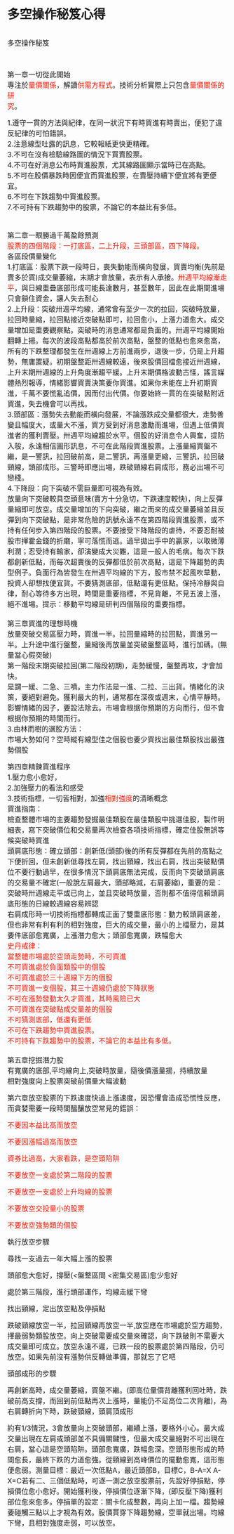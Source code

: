 # 多空操作秘笈心得


<div id="content_all" style="padding : 1px 0 15px; *height : 1%"><p><span style="font-size: 12pt;">多空操作秘笈</span></p>
<p><span style="font-size: 12pt;"><br></span></p>
<p><span style="font-size: 12pt;">第一章一切從此開始<br>專注於<span style="color: #f91805;">量價關係</span>，解讀<span style="color: #f91805;">供需方程式</span>。技術分析實際上只包含<span style="color: #f91805;">量價關係的研<br>究</span>。</span></p>
<p><span style="font-size: 12pt;">1.遵守一貫的方法與紀律，在同一狀況下有時買進有時賣出，便犯了違反紀律的可怕錯誤。<br>2.注意線型吐露的訊息，它較報紙更快更精確。<br>3.不可在沒有檢驗線路圖的情況下買賣股票。<br>4.不可在好消息公布時買進股票，尤其線路圖顯示當時已在高點。<br>5.不可在股價暴跌時因便宜而買進股票，在賣壓持續下便宜將有更便宜。<br>6.不可在下跌趨勢中買進股票。<br>7.不可持有下跌趨勢中的股票，不論它的本益比有多低。<br><br><br>第二章一眼勝過千萬盈餘預測<br><span style="color: #f91805;">股票的四個階段：一打底區，二上升段，三頭部區，四下降段。</span><br>各區段價量變化<br>1.打底區：股票下跌一段時日，喪失動能而橫向發展，買賣均衡(先前是賣多於買)成交量萎縮，末期才會放量，表示有人承接。<span style="color: #f91805;">卅週平均線漸走平</span>，與日線重疊底部形成可能長達數月，甚至數年，因此在此期間進場只會鎖住資金，讓人失去耐心<br>2.上升段：突破卅週平均線，通常會有至少一次的拉回，突破時放量，拉回時量縮，拉回點接近突破點即可，拉回愈小，上漲力道愈大。成交量增加是重要觀察點。突破時的消息通常都是負面的。卅週平均線開始翻轉上揚。每次的波段高點都高於前次高點，盤整的低點也愈來愈高，所有的下跌整理都發生在卅週線上方前進兩步，退後一步，仍是上升趨勢，無庸置疑。初期盤整距卅週線較遠，後來股價回檔愈接近卅週線，上升末期卅週線的上升角度漸趨平緩。上升末期價格波動古怪，謠言媒體熱烈報導，情緒影響買賣決策要你買進。如果你未能在上升初期買進，千萬不要慌亂追價，因而付出代價。你要始終一貫的在突破點附近買進，失去機會可以再找。<br>3.頭部區：漲勢失去動能而橫向發展，不論漲跌成交量都很大，走勢善變且幅度大，或量大不漲，買方受到好消息激勵而進場，但遇上低價買進者的獲利賣壓。卅週平均線趨於水平。個股的好消息令人興奮，提防入彀，永遠相信圖形訊息，不可在此階段買進股票。上漲量縮買盤不繼，是一警訊，拉回破前高，是二警訊，再漲量更縮，三警訊，拉回破頸線，頭部成形。三警時即應出場，跌破頸線右肩成形，務必出場不可戀棧。<br>4.下降段：向下突破不需巨量即可視為有效。<br>放量向下突破較具空頭意味(賣方十分急切，下跌速度較快)，向上反彈量縮即可放空。成交量增加的下向突破，繼之而來的成交量萎縮並且反彈到向下突破點，是非常危險的訊號永遠不在第四階段買進股票，或不持有任何步入第四階段的股票。不要接受下降階段的虐待，不要忍耐被股市揮霍金錢的折磨，寧可落慌而逃。過早拋出手中的贏家，以取微薄利潤；忍受持有輸家，卻演變成大災難，這是一般人的毛病。每次下跌都創新低點，而每次超賣後的反彈都低於前次高點，這是下降趨勢的典型例子。負面行為皆發生在卅週平均線的下方，股市禁不起風吹草動，投資人卻想找便宜貨。不要猜測底部，低點還有更低點。保持冷靜與自律，耐心等待多方出現，時間是重要指標，不見背離，不見五波上漲，絕不進場。提示：移動平均線是研判四個階段的重要指標。<br><br>第三章買進的理想時機<br>放量突破交易區壓力時，買進一半。拉回量縮時的拉回點，買進另一半。上升途中進行盤整，量縮後再放量並突破盤整區時，進行加碼。(無量當心假突破)<br>第一階段末期突破拉回(第二階段初期)，走勢緩慢，盤整再攻，才會加快。<br>是謂一緩、二急、三噴。主力作法是一進、二拉、三出貨。情緒化的決策，要絕對避免。獲利最大的判，通常都在深夜或週末，心情平靜時。影響情緒的因子，要設法除去。市場會根据你預期的方向而行，但不會根据你預期的時間而行。<br>3.由林而樹的選股方法：<br>市場大勢如何？空時縱有線型佳之個股也要少買找出最佳類股找出最強勢個股<br></span></p>
<p><span style="font-size: 12pt;">第四章精鍊買進程序<br>1.壓力愈小愈好，<br>2.加強壓力的看法和感受<br>3.技術指標，一切皆相對，加強<span style="color: #f41d0a;">相對強度</span>的清晰概念<br>買進指南：<br>檢查整體市場的主要趨勢發掘最佳類股在最佳類股中挑選佳股，製作明細表，寫下突破價位和交易量再次檢查各項技術指標，確定佳股無誤等候突破時買進<br>頭肩底形態：確立頭部：創新低(頭部)後的所有反彈都在先前的高點之下便折回，但未創新低尋找左肩，找出頸線，找出右肩，找出突破點價位不要行動過早，在很多情況下頭肩底無法完成，反而向下突破頭肩底的交易量不確定(一般說左肩最大，頭部略減，右肩萎縮)，重要的是：突破時卅週線走平或已向上，並且突破時放量，否則都不值得信賴頭肩底形態的日線較週線容易辨認<br>右肩成形時一切技術指標都轉成正面了雙重底形態：動力較頭肩底差，但也非常有利有利的相對強度，巨大的成交量，最小的上檔壓力，是其要件底部愈寬廣，上漲潛力愈大；頭部愈寬廣，跌幅愈大<br><span style="color: #f41d0a;">史丹戒律：<br>當整體市場處於空頭走勢時，不可買進<br>不可買進處於負面類股中的個股<br>不可買進處於三十週線下方的個股<br>不可買進一支個股，其三十週線仍處於下降狀態<br>不可在漲勢發動太久才買進，其時風險已大<br>不可買進在突破點成交量差的個股<br>不可猜測底部，低還有更低<br>不可在下跌趨勢中買進股票。<br>不可持有下跌趨勢中的股票，不論它的本益比有多低。</span><br><br>第五章挖掘潛力股<br>有寬廣的底部,平均線向上,突破時放量，隨後價漲量揚，持續放量<br>相對強度向上股票突破前價量大幅波動</span></p>
<p><span style="font-size: 12pt;">第六章放空股票的下跌速度快過上漲速度，因恐懼會造成恐慌性反應，而貪婪需要一段時間醞釀放空常見的錯誤：</span></p>
<p><span style="color: #f41d0a;"><span style="font-size: 12pt;">不要因本益比高而放空</span></span></p>
<p><span style="color: #f41d0a;"><span style="font-size: 12pt;">不要因漲幅過高而放空</span></span></p>
<p><span style="color: #f41d0a;"><span style="font-size: 12pt;">資券比過高，大家看跌，是空頭陷阱</span></span></p>
<p><span style="color: #f41d0a;"><span style="font-size: 12pt;">不要放空一支處於第二階段的股票</span></span></p>
<p><span style="color: #f41d0a;"><span style="font-size: 12pt;">不要放空一支處於上升均線的股票</span></span></p>
<p><span style="color: #f41d0a;"><span style="font-size: 12pt;">不要放空交投量小的股票</span></span></p>
<p><span style="color: #f41d0a;"><span style="font-size: 12pt;">不要放空強勢類的個股</span></span></p>
<p><span style="font-size: 12pt;">執行放空步驟</span></p>
<p><span style="font-size: 12pt;">尋找一支過去一年大幅上漲的股票</span></p>
<p><span style="font-size: 12pt;">頭部愈大愈好，撐壓(&lt;盤整區間 &lt;密集交易區)愈少愈好</span></p>
<p><span style="font-size: 12pt;">處於第三階段，進行頭部運作，均線走緩下彎</span></p>
<p><span style="font-size: 12pt;">找出頸線，定出放空點及停損點</span></p>
<p><span style="font-size: 12pt;">跌破頸線放空一半，拉回頸線再放空一半,放空應在市場處於空方趨勢，擇最弱勢類股放空。向上突破需要成交量來確認，向下跌破則不需要大成交量即可成立。放空永遠不遲，已跌一段的股票處於第四階段，仍可放空。如果先前沒有漲勢供反轉做準備，那就忘了它吧</span></p>
<p><span style="font-size: 12pt;">頭部成形的步驟</span></p>
<p><span style="font-size: 12pt;">再創新高時，成交量萎縮，買盤不繼。(即高位量價背離獲利回吐時，跌破前高支撐，而回到前低點再次上漲時，量能仍不足高位二次背離)，為右肩轉折向下時，跌破頸線，頭肩頂成形</span></p>
<p><span style="font-size: 12pt;">約有1/3情況，3會放量向上突破頭部，繼續上漲，要格外小心。最大成交量出現在左肩或頭部並不具備關鍵性，但最大成交量絕對不可出現在右肩，當心這是空頭陷阱。頭部愈寬廣，跌幅愈深。空頭形態形成的時間愈長，最終下跌的力道愈強。從頸線到高峰價位的擺動愈寬，這形態便愈弱。測量目標：最近一次低點A，最近頭部B，目標C，B-A=X A-X=C若有二、三個低點時，可逐一測之放空股票前，先設好停損點，停損價位愈小愈好。開始獲利後，停損價位逐漸下降，(即反壓下降)獲利部位愈來愈多。停損單的設定：關卡化成整數，再向上加一檔。趨勢線要碰觸三點以上才視為有效。股價貫穿下降趨勢線，空單就出場。均線下彎，且相對強度走弱，可以放空。